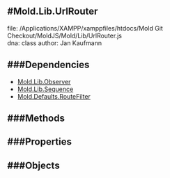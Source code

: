 
#Mold.Lib.UrlRouter
---------------------------------------

file: /Applications/XAMPP/xamppfiles/htdocs/Mold Git Checkout/MoldJS/Mold/Lib/UrlRouter.js  
dna: class
author: Jan Kaufmann

	




###Dependencies
--------------

* [Mold.Lib.Observer](../../Mold/Lib/Observer.md) 
* [Mold.Lib.Sequence](../../Mold/Lib/Sequence.md) 
* [Mold.Defaults.RouteFilter](../../Mold/Defaults/RouteFilter.md) 



   
###Methods
--------------

   
###Properties
-------------

   
###Objects
------------


		
